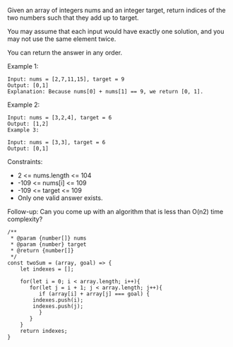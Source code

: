Given an array of integers nums and an integer target, return indices of the two numbers such that they add up to target.

You may assume that each input would have exactly one solution, and you may not use the same element twice.

You can return the answer in any order.

Example 1:
```
Input: nums = [2,7,11,15], target = 9
Output: [0,1]
Explanation: Because nums[0] + nums[1] == 9, we return [0, 1].
```

Example 2:
```
Input: nums = [3,2,4], target = 6
Output: [1,2]
Example 3:

Input: nums = [3,3], target = 6
Output: [0,1]
```

Constraints:
<ul>
   <li>2 <= nums.length <= 104</li>
   <li>-109 <= nums[i] <= 109</li>
   <li>-109 <= target <= 109</li>
   <li>Only one valid answer exists.</li>
</ul> 

Follow-up: Can you come up with an algorithm that is less than O(n2) time complexity?

```
/**
 * @param {number[]} nums
 * @param {number} target
 * @return {number[]}
 */
const twoSum = (array, goal) => {
    let indexes = [];

    for(let i = 0; i < array.length; i++){
       for(let j = i + 1; j < array.length; j++){
          if (array[i] + array[j] === goal) {
        indexes.push(i);
        indexes.push(j);
          }
       }
    }
    return indexes;
}
```